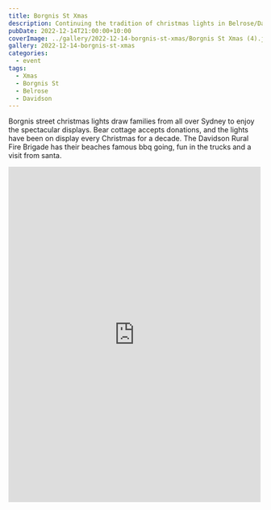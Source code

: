 ```yaml
---
title: Borgnis St Xmas
description: Continuing the tradition of christmas lights in Belrose/Davidson
pubDate: 2022-12-14T21:00:00+10:00
coverImage: ../gallery/2022-12-14-borgnis-st-xmas/Borgnis St Xmas (4).jpeg
gallery: 2022-12-14-borgnis-st-xmas
categories:
  - event
tags:
  - Xmas
  - Borgnis St
  - Belrose
  - Davidson
---
```


Borgnis street christmas lights draw families from all over Sydney to enjoy the spectacular displays. Bear cottage accepts donations, and the lights have been on display every Christmas for a decade. The Davidson Rural Fire Brigade has their beaches famous bbq going, fun in the trucks and a visit from santa.

<iframe src="https://www.facebook.com/plugins/post.php?href=https%3A%2F%2Fwww.facebook.com%2Fchris1.tham%2Fposts%2Fpfbid027Rd9LzzQVbReXiGupKRs7HPjg7KygzWC4fo7AisDbcg8rvT4bkuox5iHiaEHTShgl&show_text=true&width=500" width="500" height="665" style="border:none;overflow:hidden" scrolling="no" frameborder="0" allowfullscreen="true" allow="autoplay; clipboard-write; encrypted-media; picture-in-picture; web-share"></iframe>
